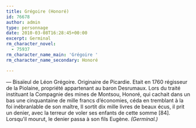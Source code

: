 ```yaml
---
title: Grégoire (Honoré)
id: 76678
author: admin
type: personnage
date: 2010-03-08T16:28:45+00:00
excerpt: Germinal
rm_character_novel:
  - 75937
rm_character_name_main: 'Grégoire '
rm_character_name_secondary: Honoré

---
```

— Bisaïeul de Léon Grégoire. Originaire de Picardie. Etait en 1760 régisseur de la Piolaine, propriété appartenant au baron Desrumaux. Lors du traité instituant la Compagnie des mines de Montsou, Honoré, qui cachait dans un bas une cinquantaine de mille francs d&rsquo;économies, céda en tremblant à la foi inébranlable de son maître, Il sortit dix mille livres de beaux écus, il prit un denier, avec la terreur de voler ses enfants de cette somme [84]. Lorsqu&rsquo;il mourut, le denier passa à son fils Eugène. _(Germinal.)_